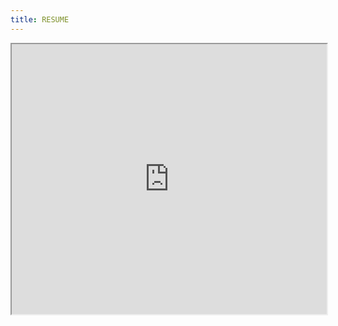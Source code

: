 ```yaml
---
title: RESUME
---
```


<html>
  <head>
    <meta charset="utf-8" />
        <meta name="viewport" content="width=device-width">
  </head>
  <body>
    <object data="/RESUME.pdf" type="application/pdf" style="min-height:100vh;width:100%;height:432px">
        <iframe src="https://docs.google.com/viewer?srcid=1S1JdQ75sQh0nZrK1INHXEDIC-9XkQzUf&pid=explorer&efh=false&a=v&chrome=false&embedded=true" width="100%" height="432px">
        </iframe>
    </object>
  </body>
</html>
